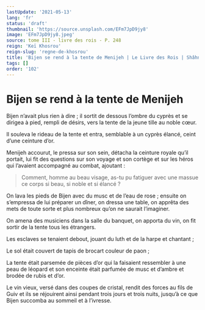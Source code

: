 ```yaml
---
lastUpdate: '2021-05-13'
lang: 'fr'
status: 'draft'
thumbnail: 'https://source.unsplash.com/EFm7JpD9jy8'
image: 'EFm7JpD9jy8.jpeg'
source: tome III - livre des rois - P. 248
reign: 'Keï Khosrou'
reign-slug: 'regne-de-khosrou'
title: 'Bijen se rend à la tente de Menijeh | Le Livre des Rois | Shâhnâmeh'
tags: []
order: '102'
---
```


<!-- LTeX: language=fr -->

# Bijen se rend à la tente de Menijeh

Bijen n’avait plus rien à dire ; il sortit de dessous l’ombre du cyprès et se dirigea à pied, rempli de désirs, vers la tente de la jeune tille au noble cœur.

Il souleva le rideau de la tente et entra, semblable à un cyprès élancé, ceint d’une ceinture d’or.

Menijeh accourut, le pressa sur son sein, détacha la ceinture royale qu’il portait, lui fit des questions sur son voyage et son cortège et sur les héros qui l’avaient accompagné au combat, ajoutant :

> Comment, homme au beau visage, as-tu pu fatiguer avec une massue ce corps si beau, si noble et si élancé ?

On lava les pieds de Bijen avec du musc et de l’eau de rose ; ensuite on s’empressa de lui préparer un dîner, on dressa une table, on apprêta des mets de toute sorte et plus nombreux qu’on ne saurait l’imaginer.

On amena des musiciens dans la salle du banquet, on apporta du vin, on fit sortir de la tente tous les étrangers.

Les esclaves se tenaient debout, jouant du luth et de la harpe et chantant ;

Le sol était couvert de tapis de brocart couleur de paon ;

La tente était parsemée de pièces d’or qui la faisaient ressembler à une peau de léopard et son enceinte était parfumée de musc et d’ambre et brodée de rubis et d’or.

Le vin vieux, versé dans des coupes de cristal, rendit des forces au fils de Guiv et ils se réjouirent ainsi pendant trois jours et trois nuits, jusqu’à ce que Bijen succomba au sommeil et à l’ivresse.

